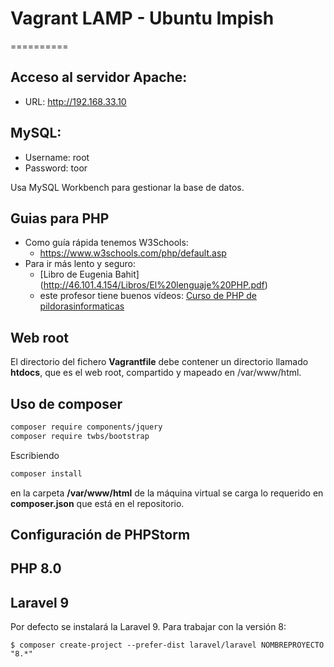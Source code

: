# Vagrant LAMP - Ubuntu Impish
==========

## Acceso al servidor Apache: 
- URL: http://192.168.33.10

## MySQL:
- Username: root
- Password: toor

Usa MySQL Workbench para gestionar la base de datos.


## Guias para PHP
- Como guía rápida tenemos W3Schools:
  - https://www.w3schools.com/php/default.asp
- Para ir más lento y seguro:
  - [Libro de Eugenia Bahit] (http://46.101.4.154/Libros/El%20lenguaje%20PHP.pdf)
  - este profesor tiene buenos vídeos: [Curso de PHP de pildorasinformaticas](https://youtu.be/I75CUdSJifw) 

## Web root
El directorio del fichero **Vagrantfile** debe contener un directorio llamado **htdocs**, que es el web root, compartido y mapeado en /var/www/html.

## Uso de composer
```bash
composer require components/jquery 
composer require twbs/bootstrap 
```
Escribiendo 

```bash
composer install 
```
en la carpeta **/var/www/html** de la máquina virtual se carga lo requerido en **composer.json** que está en el repositorio.

## Configuración de PHPStorm

## PHP 8.0

## Laravel 9
Por defecto se instalará la Laravel 9.
Para trabajar con la versión 8:
```
$ composer create-project --prefer-dist laravel/laravel NOMBREPROYECTO "8.*"
```
